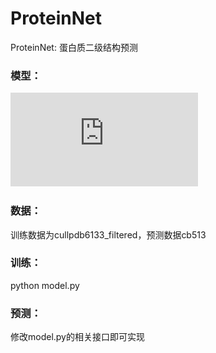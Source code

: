 # ProteinNet
ProteinNet: 蛋白质二级结构预测
### 模型：

![xuzhiyuan](https://github.com/jaykay233/ProteinNet/blob/master/model.png.pdf)
### 数据：
训练数据为cullpdb6133_filtered，预测数据cb513
### 训练：
python model.py
### 预测：
修改model.py的相关接口即可实现
